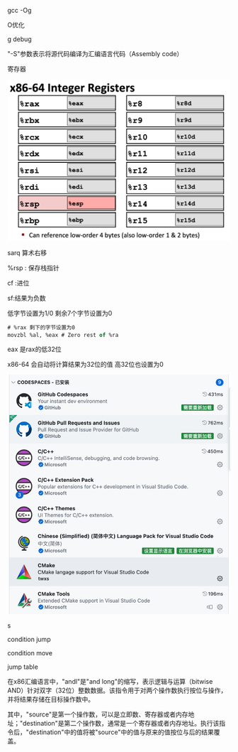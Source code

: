 





gcc -Og

O优化

g debug



"-S"参数表示将源代码编译为汇编语言代码（Assembly code）







寄存器



![](https://raw.githubusercontent.com/imattdu/img/main/img/202307130024386.png)









sarq 算术右移









%rsp : 保存栈指针







cf :进位

sf:结果为负数









低字节设置为1/0 剩余7个字节设置为0







```sql
# %rax 剩下的字节设置为0
movzbl %al, %eax # Zero rest of %ra 
```



eax 是rax的低32位

x86-64 会自动将计算结果为32位的值 高32位也设置为0











![](https://raw.githubusercontent.com/imattdu/img/main/img/202307140937093.png)















s



condition jump

condition move

jump table











在x86汇编语言中，"andl"是"and long"的缩写，表示逻辑与运算（bitwise AND）针对双字（32位）整数数据。该指令用于对两个操作数执行按位与操作，并将结果存储在目标操作数中。



其中，"source"是第一个操作数，可以是立即数、寄存器或者内存地址；"destination"是第二个操作数，通常是一个寄存器或者内存地址。执行该指令后，"destination"中的值将被"source"中的值与原来的值按位与后的结果覆盖。